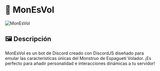 # 🍝 MonEsVol

![MonEsVol](https://upload.wikimedia.org/wikipedia/commons/thumb/9/90/Touched_by_His_Noodly_Appendage_HD.jpg/1200px-Touched_by_His_Noodly_Appendage_HD.jpg)

## 🖼️ Descripción

MonEsVol es un bot de Discord creado con DiscordJS diseñado para emular las características únicas del Monstruo de Espagueti Volador. ¡Es perfecto para añadir personalidad e interacciones dinámicas a tu servidor!
